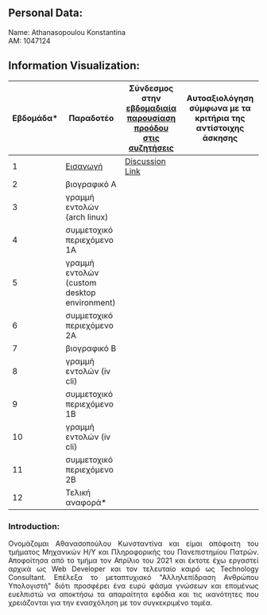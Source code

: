 
## Personal Data:
Name: Athanasopoulou Konstantina <br /> 
ΑΜ: 1047124 

## Information Visualization:
| Εβδομάδα* | Παραδοτέο | Σύνδεσμος στην [εβδομαδιαία παρουσίαση προόδου στις συζητήσεις](https://github.com/upatras-hci/iv/discussions/categories/show-and-tell) | Αυτοαξιολόγηση σύμφωνα με τα κριτήρια της αντίστοιχης άσκησης |
| --- | --- | --- | --- |
| 1 | [Εισαγωγή](#Introduction) | [Discussion Link](https://github.com/upatras-hci/iv/discussions/29) | |
| 2 | βιογραφικό Α | | |
| 3 | γραμμή εντολών (arch linux) | | |
| 4 | συμμετοχικό περιεχόμενο 1A | | |
| 5 | γραμμή εντολών (custom desktop environment) | | |
| 6 | συμμετοχικό περιεχόμενο 2Α | | |
| 7 | βιογραφικό Β | | |
| 8 | γραμμή εντολών (iv cli) | | |
| 9 | συμμετοχικό περιεχόμενο 1Β | | |
| 10 | γραμμή εντολών (iv cli) | | |
| 11 | συμμετοχικό περιεχόμενο 2Β | | |
| 12 | Τελική αναφορά* | | |

### Introduction:
<p align="justify">
Ονομάζομαι Αθανασοπούλου Κωνσταντίνα και είμαι απόφοιτη του τμήματος Μηχανικών Η/Υ και Πληροφορικής του Πανεπιστημίου Πατρών. Αποφοίτησα από το τμήμα τον Απρίλιο του 2021 και έκτοτε έχω εργαστεί αρχικά ως Web Developer και τον τελευταίο καιρό ως Technology Consultant. Επέλεξα το μεταπτυχιακό "Αλληλεπίδραση Ανθρώπου Υπολογιστή" διότι προσφέρει ένα ευρύ φάσμα γνώσεων και επομένως ευελπιστώ να αποκτήσω τα απαραίτητα εφόδια και τις ικανότητες που χρειάζονται για την ενασχόληση με τον συγκεκριμένο τομέα.
</p>
